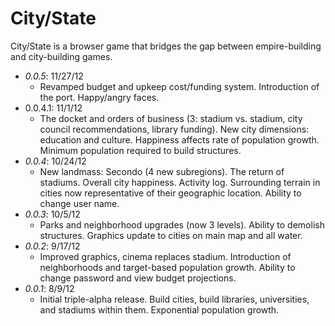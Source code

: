 City/State
=========

City/State is a browser game that bridges the gap between empire-building and city-building games.

* *0.0.5*: 11/27/12
  * Revamped budget and upkeep cost/funding system. Introduction of the port. Happy/angry faces.
* 0.0.4.1: 11/1/12
  * The docket and orders of business (3: stadium vs. stadium, city council recommendations, library funding). New city dimensions: education and culture. Happiness affects rate of population growth. Minimum population required to build structures.
* *0.0.4*: 10/24/12
  * New landmass: Secondo (4 new subregions). The return of stadiums. Overall city happiness. Activity log. Surrounding terrain in cities now representative of their geographic location. Ability to change user name.
* *0.0.3*: 10/5/12
  * Parks and neighborhood upgrades (now 3 levels). Ability to demolish structures. Graphics update to cities on main map and all water.
* *0.0.2*: 9/17/12
  * Improved graphics, cinema replaces stadium. Introduction of neighborhoods and target-based population growth. Ability to change password and view budget projections.
* *0.0.1*: 8/9/12
  * Initial triple-alpha release. Build cities, build libraries, universities, and stadiums within them. Exponential population growth.